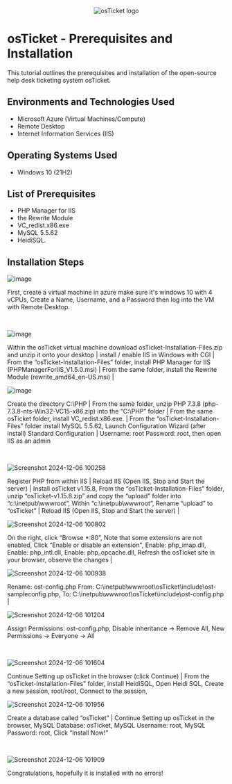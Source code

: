 <p align="center">
<img src="https://i.imgur.com/Clzj7Xs.png" alt="osTicket logo"/>
</p>

<h1>osTicket - Prerequisites and Installation</h1>
This tutorial outlines the prerequisites and installation of the open-source help desk ticketing system osTicket.<br />



<h2>Environments and Technologies Used</h2>

- Microsoft Azure (Virtual Machines/Compute)
- Remote Desktop
- Internet Information Services (IIS)

<h2>Operating Systems Used </h2>

- Windows 10</b> (21H2)

<h2>List of Prerequisites</h2>

- PHP Manager for IIS
- the Rewrite Module
- VC_redist.x86.exe
- MySQL 5.5.62
- HeidiSQL.

<h2>Installation Steps</h2>

![image](https://github.com/user-attachments/assets/850c49b8-ef49-40ee-ac3a-48ecd1e1763c)


<p>
</p>
<p>
First, create a virtual machine in azure make sure it's windows 10 with 4 vCPUs, Create a Name, Username, and a Password then log into the VM with Remote Desktop.
</p>
<br />

<p>

  ![image](https://github.com/user-attachments/assets/20be8764-96fd-41c1-9331-22e49cb82c06)
  
Within the osTicket virtual machine download osTicket-Installation-Files.zip and unzip it onto your desktop | install / enable IIS in Windows with CGI | From the “osTicket-Installation-Files” folder, install PHP Manager for IIS (PHPManagerForIIS_V1.5.0.msi) | From the same folder, install the Rewrite Module (rewrite_amd64_en-US.msi) | 

![image](https://github.com/user-attachments/assets/38477c6d-8761-40ef-a20c-b3e9465fc8b0)

</p>
<p>
Create the directory C:\PHP | From the same folder, unzip PHP 7.3.8 (php-7.3.8-nts-Win32-VC15-x86.zip) into the “C:\PHP” folder | From the same osTicket folder, install VC_redist.x86.exe. | From the “osTicket-Installation-Files” folder install MySQL 5.5.62, Launch Configuration Wizard (after install) Standard Configuration | Username: root Password: root, then open IIS as an admin

</p>
<br />

<p>

  ![Screenshot 2024-12-06 100258](https://github.com/user-attachments/assets/da029ee5-73c7-4421-932e-3c582559e376)

  Register PHP from within IIS | Reload IIS (Open IIS, Stop and Start the server) | Install osTicket v1.15.8, From the “osTicket-Installation-Files” folder, unzip “osTicket-v1.15.8.zip” and copy the “upload” folder into “c:\inetpub\wwwroot”, Within “c:\inetpub\wwwroot”, Rename “upload” to “osTicket” | Reload IIS (Open IIS, Stop and Start the server) | 

![Screenshot 2024-12-06 100802](https://github.com/user-attachments/assets/6bd1fbfb-fa35-4332-98e5-da56305f77fc)

On the right, click “Browse *:80”, Note that some extensions are not enabled, Click “Enable or disable an extension", Enable: php_imap.dll, Enable: php_intl.dll, Enable: php_opcache.dll, Refresh the osTicket site in your browser, observe the changes |

![Screenshot 2024-12-06 100938](https://github.com/user-attachments/assets/41e09cd1-01dd-49de-a802-90dfcbbbd413)

Rename: ost-config.php From: C:\inetpub\wwwroot\osTicket\include\ost-sampleconfig.php, To: C:\inetpub\wwwroot\osTicket\include\ost-config.php | 

![Screenshot 2024-12-06 101204](https://github.com/user-attachments/assets/d3395c0d-b843-4aef-a28a-9a37e0d674df)

</p>
<p>
Assign Permissions: ost-config.php, Disable inheritance -> Remove All, New Permissions -> Everyone -> All
</p>
<br />

![Screenshot 2024-12-06 101604](https://github.com/user-attachments/assets/f9b6390e-f434-4305-9f0b-2c2917e06b6c)

Continue Setting up osTicket in the browser (click Continue) | From the “osTicket-Installation-Files” folder, install HeidiSQL, Open Heidi SQL, Create a new session, root/root, Connect to the session, 

![Screenshot 2024-12-06 101956](https://github.com/user-attachments/assets/16776809-23aa-4896-90bc-f929e4a8d9b2)


<p>
</p>
<p>
Create a database called “osTicket” | Continue Setting up osTicket in the browser, MySQL Database: osTicket, MySQL Username: root, MySQL Password: root, Click “Install Now!”
</p>
<br />

<p>

 ![Screenshot 2024-12-06 101909](https://github.com/user-attachments/assets/82a61a65-966f-4338-ad5f-c245c97b2de2)



</p>
<p>
Congratulations, hopefully it is installed with no errors!

</p>
<br />
